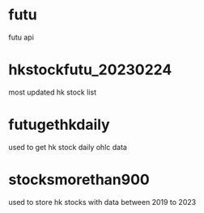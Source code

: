 # futu
futu api

# hkstockfutu_20230224
most updated hk stock list

# futugethkdaily
used to get hk stock daily ohlc data

# stocksmorethan900
used to store hk stocks with data between 2019 to 2023
